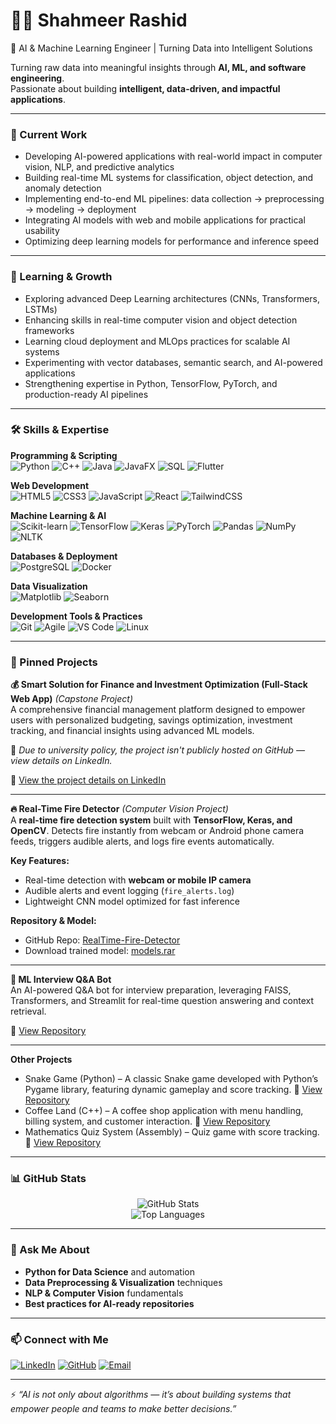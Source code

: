 # 👨‍💻 Shahmeer Rashid  
🚀 AI & Machine Learning Engineer | Turning Data into Intelligent Solutions

Turning raw data into meaningful insights through **AI, ML, and software engineering**.  
Passionate about building **intelligent, data-driven, and impactful applications**.  

---

### 🔭 Current Work  
- Developing AI-powered applications with real-world impact in computer vision, NLP, and predictive analytics
- Building real-time ML systems for classification, object detection, and anomaly detection
- Implementing end-to-end ML pipelines: data collection → preprocessing → modeling → deployment
- Integrating AI models with web and mobile applications for practical usability
- Optimizing deep learning models for performance and inference speed 

---

### 🌱 Learning & Growth  
- Exploring advanced Deep Learning architectures (CNNs, Transformers, LSTMs)
- Enhancing skills in real-time computer vision and object detection frameworks
- Learning cloud deployment and MLOps practices for scalable AI systems
- Experimenting with vector databases, semantic search, and AI-powered applications
- Strengthening expertise in Python, TensorFlow, PyTorch, and production-ready AI pipelines 

---

### 🛠️ Skills & Expertise  

**Programming & Scripting**  
![Python](https://img.shields.io/badge/Python-3776AB?logo=python&logoColor=white) ![C++](https://img.shields.io/badge/C++-00599C?logo=c%2B%2B&logoColor=white) ![Java](https://img.shields.io/badge/Java-007396?logo=java&logoColor=white) ![JavaFX](https://img.shields.io/badge/JavaFX-007396?logo=java&logoColor=white) ![SQL](https://img.shields.io/badge/SQL-003B57?logo=databricks&logoColor=white) ![Flutter](https://img.shields.io/badge/Flutter-02569B?logo=flutter&logoColor=white)  

**Web Development**  
![HTML5](https://img.shields.io/badge/HTML5-E34F26?logo=html5&logoColor=white) ![CSS3](https://img.shields.io/badge/CSS3-1572B6?logo=css3&logoColor=white) ![JavaScript](https://img.shields.io/badge/JavaScript-F7DF1E?logo=javascript&logoColor=black) ![React](https://img.shields.io/badge/React-20232A?logo=react&logoColor=61DAFB) ![TailwindCSS](https://img.shields.io/badge/Tailwind_CSS-38B2AC?logo=tailwind-css&logoColor=white)  

**Machine Learning & AI**  
![Scikit-learn](https://img.shields.io/badge/Scikit--learn-F7931E?logo=scikitlearn&logoColor=white) ![TensorFlow](https://img.shields.io/badge/TensorFlow-FF6F00?logo=tensorflow&logoColor=white) ![Keras](https://img.shields.io/badge/Keras-D00000?logo=keras&logoColor=white) ![PyTorch](https://img.shields.io/badge/PyTorch-EE4C2C?logo=pytorch&logoColor=white) ![Pandas](https://img.shields.io/badge/Pandas-150458?logo=pandas&logoColor=white) ![NumPy](https://img.shields.io/badge/NumPy-013243?logo=numpy&logoColor=white) ![NLTK](https://img.shields.io/badge/NLTK-154D2E?logo=python&logoColor=white)  

**Databases & Deployment**  
![PostgreSQL](https://img.shields.io/badge/PostgreSQL-4169E1?logo=postgresql&logoColor=white) ![Docker](https://img.shields.io/badge/Docker-2496ED?logo=docker&logoColor=white)  

**Data Visualization**  
![Matplotlib](https://img.shields.io/badge/Matplotlib-11557c?logo=python&logoColor=white) ![Seaborn](https://img.shields.io/badge/Seaborn-5A9?logo=python&logoColor=white)  

**Development Tools & Practices**  
![Git](https://img.shields.io/badge/Git-F05032?logo=git&logoColor=white) ![Agile](https://img.shields.io/badge/Agile-239120?logo=scrumalliance&logoColor=white) ![VS Code](https://img.shields.io/badge/VS%20Code-007ACC?logo=visualstudiocode&logoColor=white) ![Linux](https://img.shields.io/badge/Linux-FCC624?logo=linux&logoColor=black)  

---

### 📌 Pinned Projects  

**💰 Smart Solution for Finance and Investment Optimization (Full-Stack Web App)** *(Capstone Project)*  
A comprehensive financial management platform designed to empower users with personalized budgeting, savings optimization, investment tracking, and financial insights using advanced ML models.

📌 *Due to university policy, the project isn't publicly hosted on GitHub — view details on LinkedIn.* 

🔗 [View the project details on LinkedIn](https://www.linkedin.com/in/malik-muhammad-shahmeer-rashid/details/projects/)

---

**🔥 Real-Time Fire Detector** *(Computer Vision Project)*  
A **real-time fire detection system** built with **TensorFlow, Keras, and OpenCV**. Detects fire instantly from webcam or Android phone camera feeds, triggers audible alerts, and logs fire events automatically.  

**Key Features:**  
- Real-time detection with **webcam or mobile IP camera**  
- Audible alerts and event logging (`fire_alerts.log`)  
- Lightweight CNN model optimized for fast inference  

**Repository & Model:**  
- GitHub Repo: [RealTime-Fire-Detector](https://github.com/malik8154/RealTime-Fire-Detector)  
- Download trained model: [models.rar](https://github.com/malik8154/RealTime-Fire-Detector/releases/download/v1.0/models.rar)

---

**🤖 ML Interview Q&A Bot**  
An AI-powered Q&A bot for interview preparation, leveraging FAISS, Transformers, and Streamlit for real-time question answering and context retrieval.

🔗 [View Repository](https://github.com/malik8154/ML-Interview-QA-Bot)  

---

**Other Projects**  

- Snake Game (Python) – A classic Snake game developed with Python’s Pygame library, featuring dynamic gameplay and score tracking. 🔗 [View Repository](https://github.com/malik8154/Snake-Game-Twist)  
- Coffee Land (C++) – A coffee shop application with menu handling, billing system, and customer interaction. 🔗 [View Repository](https://github.com/malik8154/Coffee-Land-OOP) 
- Mathematics Quiz System (Assembly) – Quiz game with score tracking. 🔗 [View Repository](https://github.com/malik8154/ASSEMBLY-MATHEMATICS-QUIZ-SYSTEM)

---

### 📊 GitHub Stats  

<div align="center">

![GitHub Stats](https://github-readme-stats.vercel.app/api?username=malik8154&show_icons=true&theme=radical)  
![Top Languages](https://github-readme-stats.vercel.app/api/top-langs/?username=malik8154&layout=compact&theme=radical)  

</div>

---

### 💬 Ask Me About  
- **Python for Data Science** and automation  
- **Data Preprocessing & Visualization** techniques  
- **NLP & Computer Vision** fundamentals  
- **Best practices for AI-ready repositories**  

---

### 📫 Connect with Me  

[![LinkedIn](https://img.shields.io/badge/LinkedIn-0077B5?style=for-the-badge&logo=linkedin&logoColor=white)](https://www.linkedin.com/in/malik-muhammad-shahmeer-rashid/)
[![GitHub](https://img.shields.io/badge/GitHub-100000?style=for-the-badge&logo=github&logoColor=white)](https://github.com/malik8154)
[![Email](https://img.shields.io/badge/Email-D14836?style=for-the-badge&logo=gmail&logoColor=white)](mailto:yourmail@gmail.com)

---

⚡ *“AI is not only about algorithms — it’s about building systems that empower people and teams to make better decisions.”*  
